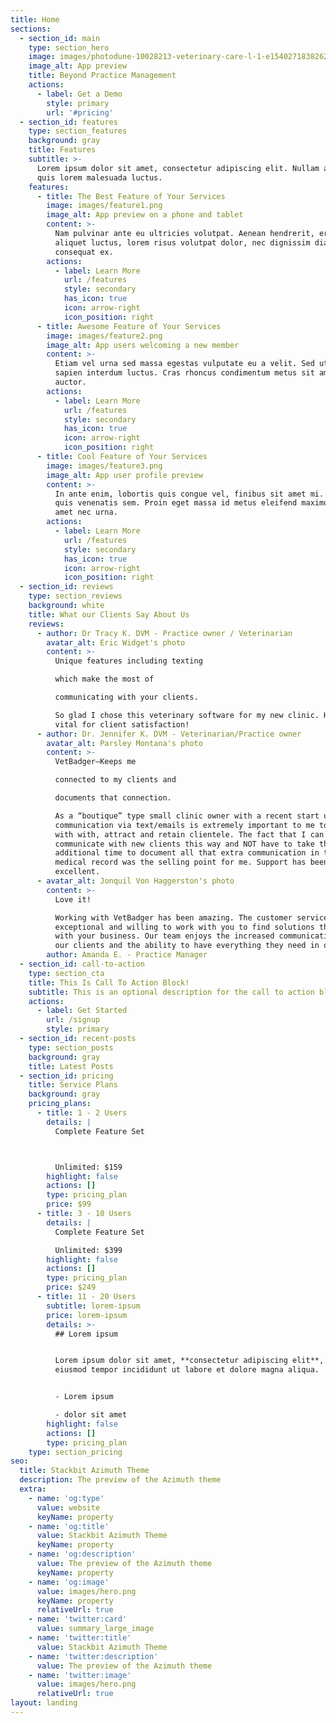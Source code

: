 ```yaml
---
title: Home
sections:
  - section_id: main
    type: section_hero
    image: images/photodune-10028213-veterinary-care-l-1-e1540271838262.jpg
    image_alt: App preview
    title: Beyond Practice Management
    actions:
      - label: Get a Demo
        style: primary
        url: '#pricing'
  - section_id: features
    type: section_features
    background: gray
    title: Features
    subtitle: >-
      Lorem ipsum dolor sit amet, consectetur adipiscing elit. Nullam a metus
      quis lorem malesuada luctus.
    features:
      - title: The Best Feature of Your Services
        image: images/feature1.png
        image_alt: App preview on a phone and tablet
        content: >-
          Nam pulvinar ante eu ultricies volutpat. Aenean hendrerit, eros sed
          aliquet luctus, lorem risus volutpat dolor, nec dignissim diam neque
          consequat ex.
        actions:
          - label: Learn More
            url: /features
            style: secondary
            has_icon: true
            icon: arrow-right
            icon_position: right
      - title: Awesome Feature of Your Services
        image: images/feature2.png
        image_alt: App users welcoming a new member
        content: >-
          Etiam vel urna sed massa egestas vulputate eu a velit. Sed ut nisl nec
          sapien interdum luctus. Cras rhoncus condimentum metus sit amet
          auctor.
        actions:
          - label: Learn More
            url: /features
            style: secondary
            has_icon: true
            icon: arrow-right
            icon_position: right
      - title: Cool Feature of Your Services
        image: images/feature3.png
        image_alt: App user profile preview
        content: >-
          In ante enim, lobortis quis congue vel, finibus sit amet mi. Aenean
          quis venenatis sem. Proin eget massa id metus eleifend maximus sit
          amet nec urna.
        actions:
          - label: Learn More
            url: /features
            style: secondary
            has_icon: true
            icon: arrow-right
            icon_position: right
  - section_id: reviews
    type: section_reviews
    background: white
    title: What our Clients Say About Us
    reviews:
      - author: Dr Tracy K. DVM - Practice owner / Veterinarian
        avatar_alt: Eric Widget's photo
        content: >-
          Unique features including texting

          which make the most of

          communicating with your clients.

          So glad I chose this veterinary software for my new clinic. Has been
          vital for client satisfaction!
      - author: Dr. Jennifer K. DVM - Veterinarian/Practice owner
        avatar_alt: Parsley Montana's photo
        content: >-
          VetBadger–Keeps me

          connected to my clients and

          documents that connection.

          As a “boutique” type small clinic owner with a recent start up–ongoing
          communication via text/emails is extremely important to me to bond
          with with, attract and retain clientele. The fact that I can
          communicate with new clients this way and NOT have to take the
          additional time to document all that extra communication in the
          medical record was the selling point for me. Support has been
          excellent.
      - avatar_alt: Jonquil Von Haggerston's photo
        content: >-
          Love it! 

          Working with VetBadger has been amazing. The customer service team is
          exceptional and willing to work with you to find solutions that work
          with your business. Our team enjoys the increased communication with
          our clients and the ability to have everything they need in one spot.
        author: Amanda E. - Practice Manager
  - section_id: call-to-action
    type: section_cta
    title: This Is Call To Action Block!
    subtitle: This is an optional description for the call to action block.
    actions:
      - label: Get Started
        url: /signup
        style: primary
  - section_id: recent-posts
    type: section_posts
    background: gray
    title: Latest Posts
  - section_id: pricing
    title: Service Plans
    background: gray
    pricing_plans:
      - title: 1 - 2 Users
        details: |
          Complete Feature Set



          Unlimited: $159
        highlight: false
        actions: []
        type: pricing_plan
        price: $99
      - title: 3 - 10 Users
        details: |
          Complete Feature Set

          Unlimited: $399
        highlight: false
        actions: []
        type: pricing_plan
        price: $249
      - title: 11 - 20 Users
        subtitle: lorem-ipsum
        price: lorem-ipsum
        details: >-
          ## Lorem ipsum


          Lorem ipsum dolor sit amet, **consectetur adipiscing elit**, sed do
          eiusmod tempor incididunt ut labore et dolore magna aliqua.


          - Lorem ipsum

          - dolor sit amet
        highlight: false
        actions: []
        type: pricing_plan
    type: section_pricing
seo:
  title: Stackbit Azimuth Theme
  description: The preview of the Azimuth theme
  extra:
    - name: 'og:type'
      value: website
      keyName: property
    - name: 'og:title'
      value: Stackbit Azimuth Theme
      keyName: property
    - name: 'og:description'
      value: The preview of the Azimuth theme
      keyName: property
    - name: 'og:image'
      value: images/hero.png
      keyName: property
      relativeUrl: true
    - name: 'twitter:card'
      value: summary_large_image
    - name: 'twitter:title'
      value: Stackbit Azimuth Theme
    - name: 'twitter:description'
      value: The preview of the Azimuth theme
    - name: 'twitter:image'
      value: images/hero.png
      relativeUrl: true
layout: landing
---
```


